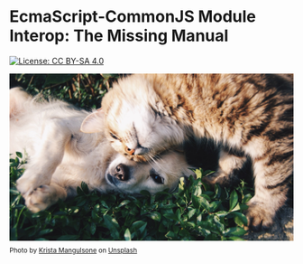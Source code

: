 # EcmaScript-CommonJS Module Interop: The Missing Manual

[![License: CC BY-SA 4.0](https://img.shields.io/badge/License-CC%20BY--SA%204.0-lightgrey.svg)](https://creativecommons.org/licenses/by-sa/4.0/)

![Let's all get along](assets/puppy-and-kitty.jpg)<br/>
<sub>Photo by [Krista Mangulsone](https://unsplash.com/photos/9gz3wfHr65U) on [Unsplash](https://unsplash.com/)<sub>
